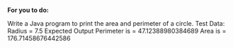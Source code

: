 **For you to do:**

Write a Java program to print the area and perimeter of a circle.
Test Data:
Radius = 7.5
Expected Output
Perimeter is = 47.12388980384689
Area is = 176.71458676442586